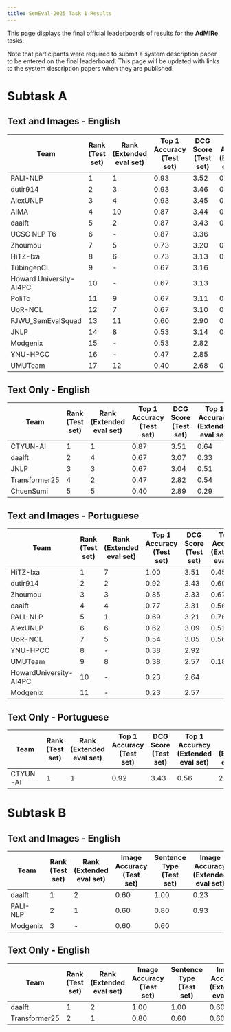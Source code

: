 ```yaml
---
title: SemEval-2025 Task 1 Results
---
```


This page displays the final official leaderboards of results for the **AdMIRe** tasks.

Note that participants were required to submit a system description paper to be entered on the final leaderboard.
This page will be updated with links to the system description papers when they are published.

# Subtask A

## Text and Images - English

| Team | Rank (Test set) | Rank (Extended eval set) | Top 1 Accuracy (Test set) | DCG Score (Test set) | Top 1 Accuracy (Extended eval set) | DCG Score (Extended eval set) |
| --- | --- | --- | --- | --- | --- | --- |
PALI-NLP | 1 | 1 | 0.93 | 3.52 | 0.83 | 3.43
dutir914 | 2 | 3 | 0.93 | 3.46 | 0.79 | 3.28
AlexUNLP | 3 | 4 | 0.93 | 3.45 | 0.72 | 3.22
AIMA | 4 | 10 | 0.87 | 3.44 | 0.48 | 2.90
daalft | 5 | 2 | 0.87 | 3.43 | 0.81 | 3.35
UCSC NLP T6 | 6 | - | 0.87 | 3.36 | | 
Zhoumou | 7 | 5 | 0.73 | 3.20 | 0.69 | 3.21
HiTZ-Ixa | 8 | 6 | 0.73 | 3.13 | 0.58 | 3.00
TübingenCL | 9 | - | 0.67 | 3.16 | | 
Howard University-AI4PC | 10 | - | 0.67 | 3.13 | | 
PoliTo | 11 | 9 | 0.67 | 3.11 | 0.49 | 2.84 
UoR-NCL | 12 | 7 | 0.67 | 3.10 | 0.57 | 2.96
FJWU_SemEvalSquad | 13 | 11 | 0.60 | 2.90 | 0.47 | 2.85
JNLP | 14 | 8 | 0.53 | 3.14 | 0.55 | 3.13
Modgenix | 15 | - | 0.53 | 2.82 | | 
YNU-HPCC | 16 | - | 0.47 | 2.85 | | 
UMUTeam | 17 | 12 | 0.40 | 2.68 | 0.24 | 2.52


## Text Only - English

| Team | Rank (Test set) | Rank (Extended eval set) | Top 1 Accuracy (Test set) | DCG Score (Test set) | Top 1 Accuracy (Extended eval set) | DCG Score (Extended eval set) |
| --- | --- | --- | --- | --- | --- | --- |
CTYUN-AI | 1 | 1 | 0.87 | 3.51 | 0.64 | 3.10 
daalft | 2 | 4 | 0.67 | 3.07 | 0.33 | 2.61 
JNLP | 3 | 3 |0.67 | 3.04 | 0.51 | 2.86 
Transformer25 | 4 | 2 | 0.47 | 2.82 | 0.54 | 3.04
ChuenSumi | 5 | 5 | 0.40 | 2.89 | 0.29 | 2.68


## Text and Images - Portuguese

| Team | Rank (Test set) | Rank (Extended eval set) | Top 1 Accuracy (Test set) | DCG Score (Test set) | Top 1 Accuracy (Extended eval set) | DCG Score (Extended eval set) |
| --- | --- | --- | --- | --- | --- | --- |
HiTZ-Ixa | 1 | 7 | 1.00 | 3.51 | 0.45 | 2.82
dutir914 | 2 | 2 | 0.92 | 3.43 | 0.69 | 3.06
Zhoumou | 3 | 3 | 0.85 | 3.33 | 0.67 | 3.10
daalft | 4 | 4 | 0.77 | 3.31 | 0.56 | 2.95
PALI-NLP | 5 | 1 | 0.69 | 3.21 | 0.76 | 3.23
AlexUNLP | 6 | 6 | 0.62 | 3.09 | 0.51 | 2.91
UoR-NCL | 7 | 5 | 0.54 | 3.05 | 0.56 | 2.90
YNU-HPCC | 8 | - | 0.38 | 2.92 | | 
UMUTeam | 9 | 8 | 0.38 | 2.57 | 0.18 | 2.33
HowardUniversity-AI4PC | 10 | - | 0.23 | 2.64 | | 
Modgenix | 11 | - | 0.23 | 2.57 | | 


## Text Only - Portuguese

| Team | Rank (Test set) | Rank (Extended eval set) | Top 1 Accuracy (Test set) | DCG Score (Test set) | Top 1 Accuracy (Extended eval set) | DCG Score (Extended eval set) |
| --- | --- | --- | --- | --- | --- | --- |
CTYUN-AI | 1 | 1 | 0.92 | 3.43 | 0.56 | 2.97 


# Subtask B

## Text and Images - English

| Team | Rank (Test set) | Rank (Extended eval set) | Image Accuracy (Test set) | Sentence Type (Test set) | Image Accuracy (Extended eval set) | Sentence Type (Extended eval set) |
| --- | --- | --- | --- | --- | --- | --- |
daalft | 1 | 2 | 0.60 | 1.00 | 0.23 | 0.77
PALI-NLP | 2 | 1 | 0.60 | 0.80 | 0.93 | 1.00
Modgenix | 3 | - | 0.60 | 0.60 | | 


## Text Only - English


| Team | Rank (Test set) | Rank (Extended eval set) | Image Accuracy (Test set) | Sentence Type (Test set) | Image Accuracy (Extended eval set) | Sentence Type (Extended eval set) |
| --- | --- | --- | --- | --- | --- | --- |
daalft | 1 | 2 | 1.00 | 1.00 | 0.60 | 0.77
Transformer25 | 2 | 1 | 0.80 | 0.60 | 0.60 | 0.90
